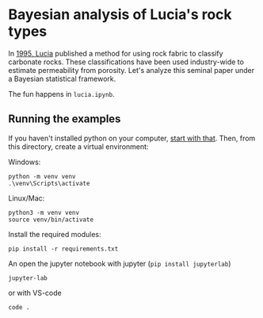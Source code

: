# Bayesian analysis of Lucia's rock types

In [1995, Lucia](https://doi.org/10.1306/7834D4A4-1721-11D7-8645000102C1865D) published a method for using rock fabric to classify carbonate rocks. These classifications have been used industry-wide to estimate permeability from porosity. Let's analyze this seminal paper under a Bayesian statistical framework.

The fun happens in `lucia.ipynb`.

## Running the examples

If you haven't installed python on your computer, [start with that](https://www.python.org/downloads/). Then, from this directory, create a virtual environment:

Windows:

```console
python -m venv venv
.\venv\Scripts\activate
```

Linux/Mac:

```console
python3 -m venv venv
source venv/bin/activate
```

Install the required modules:

```console
pip install -r requirements.txt
```

An open the jupyter notebook with jupyter (`pip install jupyterlab`)

```console
jupyter-lab
```

or with VS-code

```console
code .
```
